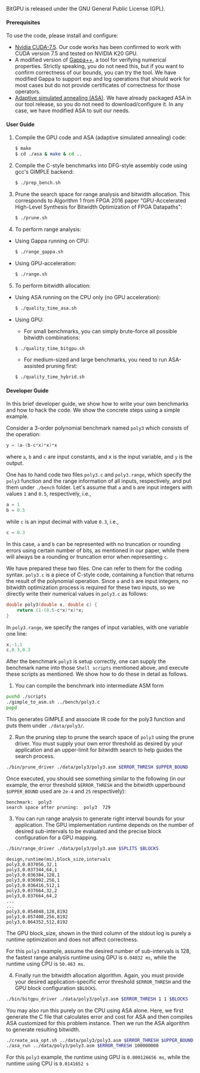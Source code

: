 BitGPU is released under the GNU General Public License (GPL). 

#### Prerequisites
To use the code, please install and configure:
- [Nvidia CUDA-7.5](https://developer.nvidia.com/cuda-downloads). Our code works has been confirmed to work with CUDA version 7.5 and tested on NVIDIA K20 GPU.
- A modified version of [Gappa++](https://github.com/YeDeheng/gappa), a tool for verifying numerical properties. Strictly speaking, you do not need this, but if you want to confirm correctness of our bounds, you can try the tool. We have modified Gappa to support exp and log operations that should work for most cases but do not provide certificates of correctness for those operators.
- [Adaptive simulated annealing (ASA)](https://www.ingber.com/#ASA). We have already packaged ASA in our tool release, so you do not need to download/configure it. In any case, we have modified ASA to suit our needs.  

#### User Guide
1. Compile the GPU code and ASA (adaptive simulated annealing) code:

    ```sh
    $ make
    $ cd ./asa & make & cd ..
    ```

2. Compile the C-style benchmarks into DFG-style assembly code using gcc's GIMPLE backend:

    ```sh
    $ ./prep_bench.sh
    ```
3. Prune the search space for range analysis and bitwidth allocation. This corresponds to Algorithm 1 from FPGA 2016 paper "GPU-Accelerated High-Level Synthesis for Bitwidth Optimization of FPGA Datapaths":
    ```sh
    $ ./prune.sh
    ```

4. To perform range analysis:
  * Using Gappa running on CPU:
    ```sh
    $ ./range_gappa.sh  
    ```
  * Using GPU-acceleration:
    ```sh
    $ ./range.sh    
    ```

5. To perform bitwidth allocation:
  * Using ASA running on the CPU only (no GPU acceleration):

    ```sh
    $ ./quality_time_asa.sh
    ```
  * Using GPU: 
    - For small benchmarks, you can simply brute-force all possible bitwidth combinations:

    ```sh
    $ ./quality_time_bitgpu.sh
    ```

    - For medium-sized and large benchmarks, you need to run ASA-assisted pruning first:

    ```sh
    $ ./quality_time_hybrid.sh
    ```

#### Developer Guide

In this brief developer guide, we show how to write your own benchmarks and how to hack the code. We show the concrete steps using a simple example. 

Consider a 3-order polynomial benchmark named `poly3` which consists of the operation: 
    
``` c++
y = (a-(b-c*x)*x)*x
```

where `a`, `b` and `c` are input constants, and x is the input variable, and `y` is the output. 

One has to hand code two files `poly3.c` and `poly3.range`, which specify the `poly3` function and the range information of all inputs, respectively, and put them under `./bench` folder.
Let's assume that `a` and `b` are input integers with values `1` and `0.5`, respectively, i.e.,
    
``` c++
a = 1 
b = 0.5
```

while `c` is an input decimal with value `0.3`, i.e.,
    
``` c++
c = 0.3
```

In this case, `a` and `b` can be represented with no truncation or rounding errors using certain number of bits, as mentioned in our paper, while there will always be a rounding or truncation error when representing `c`. 

We have prepared these two files. One can refer to them for the coding syntax. `poly3.c` is a piece of C-style code, containing a function that returns the result of the polynomial operation. Since `a` and `b` are input integers, no bitwidth optimization process is required for these two inputs, so we directly write their numerical values in `poly3.c` as follows: 
    
``` c++
double poly3(double x, double c) {
    return (1-(0.5-c*x)*x)*x;
}
```

In `poly3.range`, we specify the ranges of input variables, with one variable one line: 
    
``` c++
x,-1,1
c,0.3,0.3
```

After the benchmark `poly3` is setup correctly, one can supply the benchmark name into those `Shell scripts` mentioned above, and execute these scripts as mentioned. We show how to do these in detail as follows. 

1. You can compile the benchmark into intermediate ASM form 

  ```sh
  pushd ./scripts
  ./gimple_to_asm.sh ../bench/poly3.c
  popd
  ```

  This generates GIMPLE and associate IR code for the poly3 function and puts them under `./data/poly3/`. 

2. Run the pruning step to prune the search space of `poly3` using the prune driver. You must supply your own error threshold as desired by your application and an upper-limit for bitwidth search to help guides the search process.
  ```sh
  ./bin/prune_driver ./data/poly3/poly3.asm $ERROR_THRESH $UPPER_BOUND
  ```

  Once executed, you should see something similar to the following (in our example, the error threshold `$ERROR_THRESH` and the bitwidth upperbound `$UPPER_BOUND` used are `2e-4` and `25` respectively):

  ```
  benchmark:  poly3
  search space after pruning:  poly3  729
  ```

3. You can run range analysis to generate right interval bounds for your application. The GPU implementation runtime depends on the number of desired sub-intervals to be evaluated and the precise block configuration for a GPU mapping.
  ```sh
  ./bin/range_driver ./data/poly3/poly3.asm $SPLITS $BLOCKS
  ```

  ```
  design,runtime(ms),block_size,intervals
  poly3,0.037056,32,1
  poly3,0.037344,64,1
  poly3,0.036384,128,1
  poly3,0.036992,256,1
  poly3,0.036416,512,1
  poly3,0.037664,32,2
  poly3,0.037664,64,2
  ...
  ...
  poly3,0.054048,128,8192
  poly3,0.057408,256,8192
  poly3,0.064352,512,8192
  ```

  The GPU block_size, shown in the third column of the stdout log is purely a runtime optimization and does not affect correctness. 
  
  For this `poly3` example,  assume the desired number of sub-intervals is 128, the fastest range analysis runtime using GPU is `0.04032 ms`, while the runtime using CPU is `50.463 ms`.

4. Finally run the bitwidth allocation algorithm. Again, you must provide your desired application-specific error threshold `$ERROR_THRESH` and the GPU block configuration `$BLOCKS`.
  ```sh
  ./bin/bitgpu_driver ./data/poly3/poly3.asm $ERROR_THRESH 1 1 $BLOCKS
  ```
 
  You may also run this purely on the CPU using ASA alone. Here, we first generate the C file that calculates error and cost for ASA and then compiles ASA customized for this problem instance. Then we run the ASA algorithm to generate resulting bitwidth.
  ```sh
  ./create_asa_opt.sh ../data/poly3/poly3.asm $ERROR_THRESH $UPPER_BOUND
  ./asa_run ../data/poly3/poly3.asm $ERROR_THRESH 100000000
  ```

  For this `poly3` example, the runtime using GPU is `0.000126656 ms`, while the runtime using CPU is `0.0141652 s`
